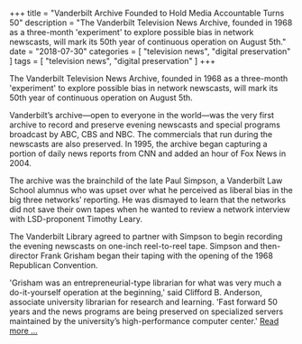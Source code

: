 +++
title = "Vanderbilt Archive Founded to Hold Media Accountable Turns 50"
description = "The Vanderbilt Television News Archive, founded in 1968 as a three-month 'experiment' to explore possible bias in network newscasts, will mark its 50th year of continuous operation on August 5th."
date = "2018-07-30"
categories = [ "television news", "digital preservation" ]
tags = [
    "television news",
    "digital preservation"
]
+++

The Vanderbilt Television News Archive, founded in 1968 as a three-month 'experiment' to explore possible bias in network newscasts, will mark its 50th year of continuous operation on August 5th.

Vanderbilt’s archive—open to everyone in the world—was the very first archive to record and preserve evening newscasts and special programs broadcast by ABC, CBS and NBC. The commercials that run during the newscasts are also preserved. In 1995, the archive began capturing a portion of daily news reports from CNN and added an hour of Fox News in 2004.

The archive was the brainchild of the late Paul Simpson, a Vanderbilt Law School alumnus who was upset over what he perceived as liberal bias in the big three networks’ reporting. He was dismayed to learn that the networks did not save their own tapes when he wanted to review a network interview with LSD-proponent Timothy Leary.

The Vanderbilt Library agreed to partner with Simpson to begin recording the evening newscasts on one-inch reel-to-reel tape. Simpson and then-director Frank Grisham began their taping with the opening of the 1968 Republican Convention.

'Grisham was an entrepreneurial-type librarian for what was very much a do-it-yourself operation at the beginning,' said Clifford B. Anderson, associate university librarian for research and learning. 'Fast forward 50 years and the news programs are being preserved on specialized servers maintained by the university’s high-performance computer center.' [Read more ...](https://news.vanderbilt.edu/2018/07/30/vanderbilt-archive-founded-to-hold-media-accountable-turns-50/)
